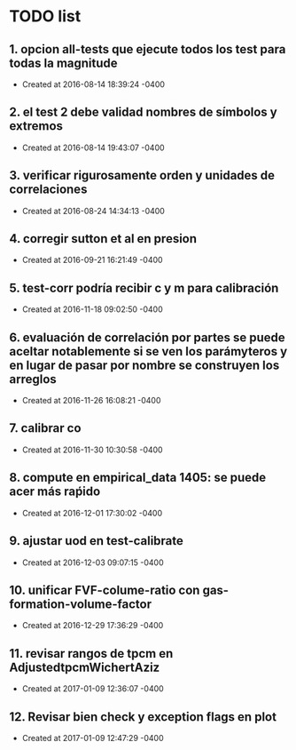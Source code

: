 # TODO list
## 1. opcion all-tests que ejecute todos los test para todas la magnitude
- Created at   2016-08-14 18:39:24 -0400

## 2. el test 2 debe validad nombres de símbolos y extremos
- Created at   2016-08-14 19:43:07 -0400

## 3. verificar rigurosamente orden y unidades de correlaciones
- Created at   2016-08-24 14:34:13 -0400

## 4. corregir sutton et al en presion
- Created at   2016-09-21 16:21:49 -0400

## 5. test-corr podría recibir c y m para calibración
- Created at   2016-11-18 09:02:50 -0400

## 6. evaluación de correlación por partes se puede aceltar notablemente si se ven los parámyteros y en lugar de pasar por nombre se construyen los arreglos
- Created at   2016-11-26 16:08:21 -0400

## 7. calibrar co
- Created at   2016-11-30 10:30:58 -0400

## 8. compute en empirical_data 1405: se puede acer más raṕido
- Created at   2016-12-01 17:30:02 -0400

## 9. ajustar uod en test-calibrate
- Created at   2016-12-03 09:07:15 -0400

## 10. unificar FVF-colume-ratio con gas-formation-volume-factor
- Created at   2016-12-29 17:36:29 -0400

## 11. revisar rangos de tpcm en AdjustedtpcmWichertAziz
- Created at   2017-01-09 12:36:07 -0400

## 12. Revisar bien check y exception flags en plot
- Created at   2017-01-09 12:47:29 -0400

